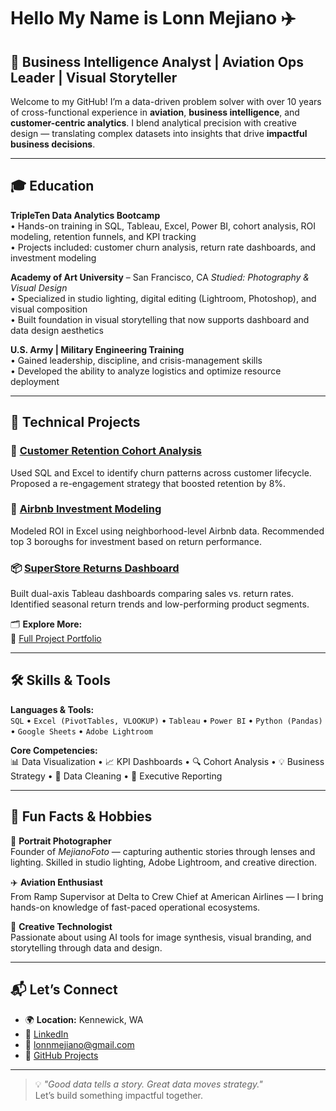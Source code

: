 # Hello My Name is Lonn Mejiano ✈️


## 🎯 Business Intelligence Analyst | Aviation Ops Leader | Visual Storyteller

Welcome to my GitHub! I’m a data-driven problem solver with over 10 years of cross-functional experience in **aviation**, **business intelligence**, and **customer-centric analytics**. I blend analytical precision with creative design — translating complex datasets into insights that drive **impactful business decisions**.

---

## 🎓 Education

**TripleTen Data Analytics Bootcamp**   
• Hands-on training in SQL, Tableau, Excel, Power BI, cohort analysis, ROI modeling, retention funnels, and KPI tracking  
• Projects included: customer churn analysis, return rate dashboards, and investment modeling

**Academy of Art University** – San Francisco, CA
_Studied: Photography & Visual Design_  
• Specialized in studio lighting, digital editing (Lightroom, Photoshop), and visual composition  
• Built foundation in visual storytelling that now supports dashboard and data design aesthetics

**U.S. Army | Military Engineering Training**  
• Gained leadership, discipline, and crisis-management skills  
• Developed the ability to analyze logistics and optimize resource deployment

---

## 🚀 Technical Projects

### 🧩 [Customer Retention Cohort Analysis](https://github.com/lonnmejiano/cohort-analysis)
Used SQL and Excel to identify churn patterns across customer lifecycle. Proposed a re-engagement strategy that boosted retention by 8%.

### 🏡 [Airbnb Investment Modeling](https://github.com/lonnmejiano/airbnb-investment-model)
Modeled ROI in Excel using neighborhood-level Airbnb data. Recommended top 3 boroughs for investment based on return performance.

### 📦 [SuperStore Returns Dashboard](https://github.com/lonnmejiano/superstore-dashboard)
Built dual-axis Tableau dashboards comparing sales vs. return rates. Identified seasonal return trends and low-performing product segments.

🗂️ **Explore More:**  
🔗 [Full Project Portfolio](https://github.com/lonnmejiano/lonn-data-portfolio)

---

## 🛠️ Skills & Tools

**Languages & Tools:**  
`SQL` • `Excel (PivotTables, VLOOKUP)` • `Tableau` • `Power BI` • `Python (Pandas)` • `Google Sheets` • `Adobe Lightroom`

**Core Competencies:**  
📊 Data Visualization • 📈 KPI Dashboards • 🔍 Cohort Analysis • 💡 Business Strategy • 🧼 Data Cleaning • 💬 Executive Reporting

---

## 🧠 Fun Facts & Hobbies

📸 **Portrait Photographer**  
Founder of *MejianoFoto* — capturing authentic stories through lenses and lighting. Skilled in studio lighting, Adobe Lightroom, and creative direction.

✈️ **Aviation Enthusiast**  
From Ramp Supervisor at Delta to Crew Chief at American Airlines — I bring hands-on knowledge of fast-paced operational ecosystems.

🎨 **Creative Technologist**  
Passionate about using AI tools for image synthesis, visual branding, and storytelling through data and design.

---

## 📬 Let’s Connect

- 🌍 **Location:** Kennewick, WA  
- 🔗 [LinkedIn](https://www.linkedin.com/in/lonnmejiano)  
- 📧 lonnmejiano@gmail.com  
- 💼 [GitHub Projects](https://github.com/lonnmejiano)

---

> 💡 *"Good data tells a story. Great data moves strategy."*  
Let’s build something impactful together.
